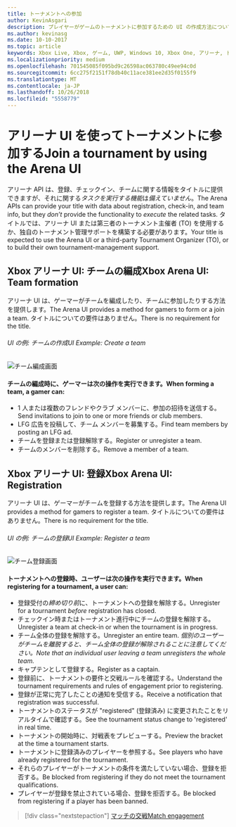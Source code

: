 ```yaml
---
title: トーナメントへの参加
author: KevinAsgari
description: プレイヤーがゲームのトーナメントに参加するための UI の作成方法について説明します。
ms.author: kevinasg
ms.date: 10-10-2017
ms.topic: article
keywords: Xbox Live, Xbox, ゲーム, UWP, Windows 10, Xbox One, アリーナ, トーナメント, UX
ms.localizationpriority: medium
ms.openlocfilehash: 701545085f095bd9c26598ac063780c49ee94c0d
ms.sourcegitcommit: 6cc275f2151f78db40c11ace381ee2d35f0155f9
ms.translationtype: MT
ms.contentlocale: ja-JP
ms.lasthandoff: 10/26/2018
ms.locfileid: "5558779"
---
```

# <a name="join-a-tournament-by-using-the-arena-ui"></a><span data-ttu-id="84ee4-104">アリーナ UI を使ってトーナメントに参加する</span><span class="sxs-lookup"><span data-stu-id="84ee4-104">Join a tournament by using the Arena UI</span></span>

<span data-ttu-id="84ee4-105">アリーナ API は、登録、チェックイン、チームに関する情報をタイトルに提供できますが、それに関する*タスクを実行する機能*は*備えていません*。</span><span class="sxs-lookup"><span data-stu-id="84ee4-105">The Arena APIs can provide your title with data about registration, check-in, and team info, but they *don’t* provide the functionality to *execute* the related tasks.</span></span> <span data-ttu-id="84ee4-106">タイトルでは、アリーナ UI または第三者のトーナメント主催者 (TO) を使用するか、独自のトーナメント管理サポートを構築する必要があります。</span><span class="sxs-lookup"><span data-stu-id="84ee4-106">Your title is expected to use the Arena UI or a third-party Tournament Organizer (TO), or to build their own tournament-management support.</span></span>

## <a name="xbox-arena-ui-team-formation"></a><span data-ttu-id="84ee4-107">Xbox アリーナ UI: チームの編成</span><span class="sxs-lookup"><span data-stu-id="84ee4-107">Xbox Arena UI: Team formation</span></span>

<span data-ttu-id="84ee4-108">アリーナ UI は、ゲーマーがチームを編成したり、チームに参加したりする方法を提供します。</span><span class="sxs-lookup"><span data-stu-id="84ee4-108">The Arena UI provides a method for gamers to form or a join a team.</span></span> <span data-ttu-id="84ee4-109">タイトルについての要件はありません。</span><span class="sxs-lookup"><span data-stu-id="84ee4-109">There is no requirement for the title.</span></span>

###### <a name="ui-example-create-a-team"></a><span data-ttu-id="84ee4-110">UI の例: チームの作成</span><span class="sxs-lookup"><span data-stu-id="84ee4-110">UI Example: Create a team</span></span>

![チーム編成画面](../../images/arena/arena-ux-create-team.png)

#### <a name="when-forming-a-team-a-gamer-can"></a><span data-ttu-id="84ee4-112">チームの編成時に、ゲーマーは次の操作を実行できます。</span><span class="sxs-lookup"><span data-stu-id="84ee4-112">When forming a team, a gamer can:</span></span>

* <span data-ttu-id="84ee4-113">1 人または複数のフレンドやクラブ メンバーに、参加の招待を送信する。</span><span class="sxs-lookup"><span data-stu-id="84ee4-113">Send invitations to join to one or more friends or club members.</span></span>
* <span data-ttu-id="84ee4-114">LFG 広告を投稿して、チーム メンバーを募集する。</span><span class="sxs-lookup"><span data-stu-id="84ee4-114">Find team members by posting an LFG ad.</span></span>
* <span data-ttu-id="84ee4-115">チームを登録または登録解除する。</span><span class="sxs-lookup"><span data-stu-id="84ee4-115">Register or unregister a team.</span></span>
* <span data-ttu-id="84ee4-116">チームのメンバーを削除する。</span><span class="sxs-lookup"><span data-stu-id="84ee4-116">Remove a member of a team.</span></span>

## <a name="xbox-arena-ui-registration"></a><span data-ttu-id="84ee4-117">Xbox アリーナ UI: 登録</span><span class="sxs-lookup"><span data-stu-id="84ee4-117">Xbox Arena UI: Registration</span></span>

<span data-ttu-id="84ee4-118">アリーナ UI は、ゲーマーがチームを登録する方法を提供します。</span><span class="sxs-lookup"><span data-stu-id="84ee4-118">The Arena UI provides a method for gamers to register a team.</span></span> <span data-ttu-id="84ee4-119">タイトルについての要件はありません。</span><span class="sxs-lookup"><span data-stu-id="84ee4-119">There is no requirement for the title.</span></span>

###### <a name="ui-example-register-a-team"></a><span data-ttu-id="84ee4-120">UI の例: チームの登録</span><span class="sxs-lookup"><span data-stu-id="84ee4-120">UI Example: Register a team</span></span>

![チーム登録画面](../../images/arena/arena-ux-register-team.png)

#### <a name="when-registering-for-a-tournament-a-user-can"></a><span data-ttu-id="84ee4-122">トーナメントへの登録時、ユーザーは次の操作を実行できます。</span><span class="sxs-lookup"><span data-stu-id="84ee4-122">When registering for a tournament, a user can:</span></span>

* <span data-ttu-id="84ee4-123">登録受付の*締め切り前*に、トーナメントへの登録を解除する。</span><span class="sxs-lookup"><span data-stu-id="84ee4-123">Unregister for a tournament *before* registration has closed.</span></span>
* <span data-ttu-id="84ee4-124">チェックイン時またはトーナメント進行中にチームの登録を解除する。</span><span class="sxs-lookup"><span data-stu-id="84ee4-124">Unregister a team at check-in or when the tournament is in progress.</span></span>
* <span data-ttu-id="84ee4-125">チーム全体の登録を解除する。</span><span class="sxs-lookup"><span data-stu-id="84ee4-125">Unregister an entire team.</span></span> *<span data-ttu-id="84ee4-126">個別のユーザーがチームを離脱すると、チーム全体の登録が解除されることに注意してください。</span><span class="sxs-lookup"><span data-stu-id="84ee4-126">Note that an individual user leaving a team unregisters the whole team.</span></span>*
* <span data-ttu-id="84ee4-127">キャプテンとして登録する。</span><span class="sxs-lookup"><span data-stu-id="84ee4-127">Register as a captain.</span></span>
* <span data-ttu-id="84ee4-128">登録前に、トーナメントの要件と交戦ルールを確認する。</span><span class="sxs-lookup"><span data-stu-id="84ee4-128">Understand the tournament requirements and rules of engagement prior to registering.</span></span>
* <span data-ttu-id="84ee4-129">登録が正常に完了したことの通知を受信する。</span><span class="sxs-lookup"><span data-stu-id="84ee4-129">Receive a notification that registration was successful.</span></span>
* <span data-ttu-id="84ee4-130">トーナメントのステータスが "registered" (登録済み) に変更されたことをリアルタイムで確認する。</span><span class="sxs-lookup"><span data-stu-id="84ee4-130">See the tournament status change to 'registered' in real time.</span></span>
* <span data-ttu-id="84ee4-131">トーナメントの開始時に、対戦表をプレビューする。</span><span class="sxs-lookup"><span data-stu-id="84ee4-131">Preview the bracket at the time a tournament starts.</span></span>
* <span data-ttu-id="84ee4-132">トーナメントに登録済みのプレイヤーを参照する。</span><span class="sxs-lookup"><span data-stu-id="84ee4-132">See players who have already registered for the tournament.</span></span>
* <span data-ttu-id="84ee4-133">それらのプレイヤーがトーナメントの条件を満たしていない場合、登録を拒否する。</span><span class="sxs-lookup"><span data-stu-id="84ee4-133">Be blocked from registering if they do not meet the tournament qualifications.</span></span>
* <span data-ttu-id="84ee4-134">プレイヤーが登録を禁止されている場合、登録を拒否する。</span><span class="sxs-lookup"><span data-stu-id="84ee4-134">Be blocked from registering if a player has been banned.</span></span>

> [!div class="nextstepaction"]
> [<span data-ttu-id="84ee4-135">マッチの交戦</span><span class="sxs-lookup"><span data-stu-id="84ee4-135">Match engagement</span></span>](arena-ux-match-engagement.md)
